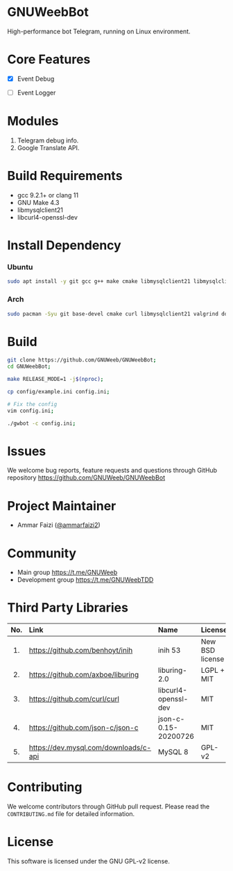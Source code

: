 # GNUWeebBot
High-performance bot Telegram, running on Linux environment.


# Core Features
- [x] Event Debug
- [ ] Event Logger


# Modules
1. Telegram debug info.
2. Google Translate API.


# Build Requirements
- gcc 9.2.1+ or clang 11
- GNU Make 4.3
- libmysqlclient21
- libcurl4-openssl-dev


# Install Dependency
### Ubuntu
```sh
sudo apt install -y git gcc g++ make cmake libmysqlclient21 libmysqlclient-dev libcurl4-openssl-dev valgrind doxygen;
```

### Arch
```sh
sudo pacman -Syu git base-devel cmake curl libmysqlclient21 valgrind doxygen;
```


# Build
```sh
git clone https://github.com/GNUWeeb/GNUWeebBot;
cd GNUWeebBot;

make RELEASE_MODE=1 -j$(nproc);

cp config/example.ini config.ini;

# Fix the config
vim config.ini;

./gwbot -c config.ini;
```


# Issues
We welcome bug reports, feature requests and questions through GitHub
repository https://github.com/GNUWeeb/GNUWeebBot


# Project Maintainer
- Ammar Faizi ([@ammarfaizi2](https://github.com/ammarfaizi2))


# Community
- Main group https://t.me/GNUWeeb
- Development group https://t.me/GNUWeebTDD


# Third Party Libraries

| No.   | Link                                    | Name                  | License                   |
|:-----:|:----------------------------------------|:----------------------|:--------------------------|
| 1.    | https://github.com/benhoyt/inih         | inih 53               | New BSD license           |
| 2.    | https://github.com/axboe/liburing       | liburing-2.0          | LGPL + MIT                |
| 3.    | https://github.com/curl/curl            | libcurl4-openssl-dev  | MIT                       |
| 4.    | https://github.com/json-c/json-c        | json-c-0.15-20200726  | MIT                       |
| 5.    | https://dev.mysql.com/downloads/c-api   | MySQL 8               | GPL-v2                    |


# Contributing
We welcome contributors through GitHub pull request. Please read the
`CONTRIBUTING.md` file for detailed information.


# License
This software is licensed under the GNU GPL-v2 license.
